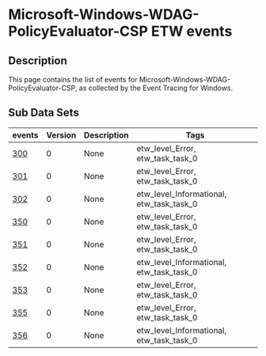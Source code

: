 # Microsoft-Windows-WDAG-PolicyEvaluator-CSP ETW events

## Description
This page contains the list of events for Microsoft-Windows-WDAG-PolicyEvaluator-CSP, as collected by the Event Tracing for Windows.

## Sub Data Sets
|events|Version|Description|Tags|
|---|---|---|---|
|[300](events/event-300.md)|0|None|etw_level_Error, etw_task_task_0|
|[301](events/event-301.md)|0|None|etw_level_Error, etw_task_task_0|
|[302](events/event-302.md)|0|None|etw_level_Informational, etw_task_task_0|
|[350](events/event-350.md)|0|None|etw_level_Error, etw_task_task_0|
|[351](events/event-351.md)|0|None|etw_level_Error, etw_task_task_0|
|[352](events/event-352.md)|0|None|etw_level_Informational, etw_task_task_0|
|[353](events/event-353.md)|0|None|etw_level_Error, etw_task_task_0|
|[355](events/event-355.md)|0|None|etw_level_Error, etw_task_task_0|
|[356](events/event-356.md)|0|None|etw_level_Informational, etw_task_task_0|
